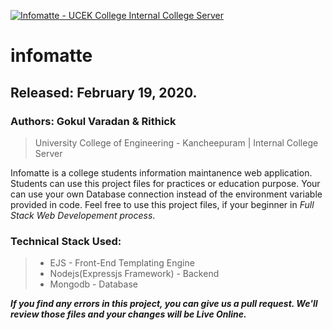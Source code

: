 [![Infomatte - UCEK College Internal College Server](/public/img/favicon.png "Infomatte")](https://avatars2.githubusercontent.com/u/60610891?s=460&u=ba9bbe6fddfbf4ce9a37cfc8bd40d7dde3cee537&v=4)

# infomatte
## Released: February 19, 2020.
### Authors: Gokul Varadan & Rithick

> University College of Engineering - Kancheepuram | Internal College Server

Infomatte is a college students information maintanence web application. 
Students can use this project files for practices or education purpose. Your can use your own Database connection 
instead of the environment variable provided in code. Feel free to use this project files, if your beginner in *Full Stack Web Developement process*. 

### Technical Stack Used:
>- EJS - Front-End Templating Engine
>- Nodejs(Expressjs Framework) - Backend 
>- Mongodb - Database

***If you find any errors in this project, you can give us a pull request. We'll review those files and your changes will be Live Online.***
